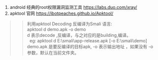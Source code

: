 1. android 经典的root权限漏洞监测工具 https://labs.duo.com/xray/
2. apktool 官网 https://ibotpeaches.github.io/Apktool/
>> 利用apktool Decoding 反编译为Smali 语言:<br>
   apktool d demo.apk -o demo<br>
   d 表示decode ,反编译，与之对应的是building,编译。<br>
   eg: apktool d E:\smali\app-release.apk [-o E:\smali\demo]<br>
   demo.apk 是要反编译的目标apk, -o 表示输出地址 ，如果没有 -o 参数，默认在当前文件夹。<br>
